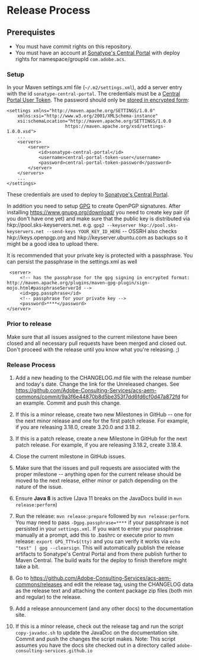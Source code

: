 # Release Process

## Prerequistes

* You must have commit rights on this repository.
* You must have an account at [Sonatype's Central Portal][central-portal] with deploy rights for namespace/groupId `com.adobe.acs`.

### Setup

In your Maven settings.xml file (`~/.m2/settings.xml`), add a server entry with the id `sonatype-central-portal`. The credentials must be a [Central Portal User Token][central-portal-token].
The password should only be [stored in encrypted form](http://maven.apache.org/guides/mini/guide-encryption.html#How_to_encrypt_server_passwords):

    <settings xmlns="http://maven.apache.org/SETTINGS/1.0.0"
        xmlns:xsi="http://www.w3.org/2001/XMLSchema-instance"
        xsi:schemaLocation="http://maven.apache.org/SETTINGS/1.0.0
                          https://maven.apache.org/xsd/settings-1.0.0.xsd">
        ...
        <servers>
            <server>
                <id>sonatype-central-portal</id>
                <username>central-portal-token-user</username>
                <password>central-portal-token-password</password>
            </server>
        </servers>
        ...
    </settings>

These credentials are used to deploy to [Sonatype's Central Portal][central-portal].

In addition you need to setup [GPG](https://central.sonatype.org/pages/working-with-pgp-signatures.html) to create OpenPGP signatures. After installing https://www.gnupg.org/download/ you need to create key pair (if you don't have one yet) and make sure that the public key is distributed via hkp://pool.sks-keyservers.net.
e.g. `gpg2 --keyserver hkp://pool.sks-keyservers.net --send-keys YOUR_KEY_ID_HERE` -- OSSRH also checks hkp://keys.openpgp.org and hkp://keyserver.ubuntu.com as backups so it might be a good idea to upload there.

It is recommended that your private key is protected with a passphrase. You can persist the passphrase in the settings.xml as well

     <server>
         <!-- has the passphrase for the gpg signing in encrypted format: http://maven.apache.org/plugins/maven-gpg-plugin/sign-mojo.html#passphraseServerId -->
         <id>gpg.passphrase</id>
         <!-- passphrase for your private key -->
         <password>****</password>
    </server>


### Prior to release

Make sure that all issues assigned to the current milestone have been closed and all necessary pull requests have been merged and closed out.  Don't proceed with the release until you know what you're releasing. ;)

### Release Process

1. Add a new heading to the CHANGELOG.md file with the release number and today's date. Change the link for the Unreleased changes. See https://github.com/Adobe-Consulting-Services/acs-aem-commons/commit/9a3f6e44870b8d5be353f7dd6fd6cf0d47a872fd for an example. Commit and push this change.

2. If this is a minor release, create two new Milestones in GitHub -- one for the next minor release and one for the first patch release. For example,
if you are releasing 3.18.0, create 3.20.0 and 3.18.2.

3. If this is a patch release, create a new Milestone in GitHub for the next patch release. For example, if you are releasing 3.18.2, create 3.18.4.

4. Close the current milestone in GitHub issues.

5. Make sure that the issues and pull requests are associated with the proper milestone -- anything open for the current release should be moved to the next release, either minor or patch depending on the nature of the issue.

6. Ensure **Java 8** is active (Java 11 breaks on the JavaDocs build in `mvn release:perform`)

7. Run the release: `mvn release:prepare` followed by `mvn release:perform`. You may need to pass `-Dgpg.passphrase=****` if your passphrase is not persisted in your `settings.xml`.  If you want to enter your passphrase manually at a prompt, add this to .bashrc or execute prior to mvn release: `export GPG_TTY=$(tty)` and you can verify it works via `echo "test" | gpg --clearsign`. This will automatically publish the release artifacts to Sonatype's Central Portal and from there publish further to Maven Central. The build waits for the deploy to finish therefore might take a bit.

8. Go to https://github.com/Adobe-Consulting-Services/acs-aem-commons/releases and edit the release tag, using the CHANGELOG data as the release text and attaching the content package zip files (both min and regular) to the release.

9. Add a release announcement (and any other docs) to the documentation site.

10. If this is a minor release, check out the release tag and run the script `copy-javadoc.sh` to update the JavaDoc on the documentation site. Commit and push the changes the script makes.  Note: This script assumes you have the docs site checked out in a directory called `adobe-consulting-services.github.io`


[central-portal]: https://central.sonatype.org/register/central-portal/
[central-portal-token]: https://central.sonatype.org/publish/generate-portal-token/

